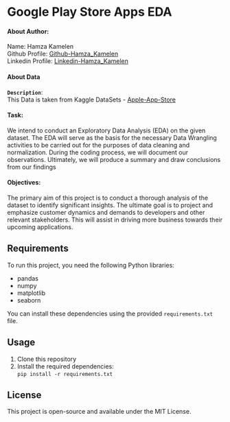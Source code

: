 # Google Play Store Apps EDA

#### **About Author**: 
Name: Hamza Kamelen\
Github Profile: [Github-Hamza_Kamelen](https://github.com/hamzakamelen)\
Linkedin Profile: [Linkedin-Hamza_Kamelen](https://linkedin.com/in/hamzakamelen)

#### **About Data**
**`Description`**:\
This Data is taken from Kaggle DataSets - [Apple-App-Store](https://www.kaggle.com/datasets/gauthamp10/apple-appstore-apps)
#### **Task:**
We intend to conduct an Exploratory Data Analysis (EDA) on the given dataset. The EDA will serve as the basis for the necessary Data Wrangling activities to be carried out for the purposes of data cleaning and normalization. During the coding process, we will document our observations. Ultimately, we will produce a summary and draw conclusions from our findings

#### **Objectives:**
The primary aim of this project is to conduct a thorough analysis of the dataset to identify significant insights. The ultimate goal is to project and emphasize customer dynamics and demands to developers and other relevant stakeholders. This will assist in driving more business towards their upcoming applications.

## Requirements

To run this project, you need the following Python libraries:

- pandas
- numpy
- matplotlib
- seaborn

You can install these dependencies using the provided `requirements.txt` file.

## Usage

1. Clone this repository
2. Install the required dependencies:\
    `pip install -r requirements.txt`

## License

This project is open-source and available under the MIT License.